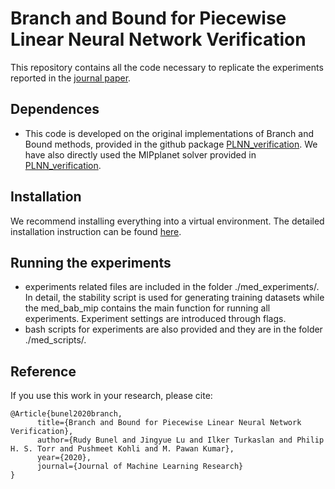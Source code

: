 # Branch and Bound for Piecewise Linear Neural Network Verification
This repository contains all the code necessary to replicate the experiments
reported in the [journal paper](https://arxiv.org/pdf/1909.06588.pdf). 

## Dependences
* This code is developed on the original implementations of Branch and Bound methods, provided in the github package [PLNN_verification](https://github.com/oval-group/PLNN-verification). We have also directly used the MIPplanet solver provided in  [PLNN_verification](https://github.com/oval-group/PLNN-verification).
  
## Installation
We recommend installing everything into a virtual environment. The detailed installation instruction can be found [here](https://github.com/oval-group/PLNN-verification).

## Running the experiments
* experiments related files are included in the folder ./med_experiments/. In detail, the stability script is used for generating training datasets while the med_bab_mip contains the main function for running all experiments. Experiment settings are introduced through flags.
* bash scripts for experiments are also provided and they are in the folder ./med_scripts/.


## Reference
If you use this work in your research, please cite:

```
@Article{bunel2020branch,
      title={Branch and Bound for Piecewise Linear Neural Network Verification}, 
      author={Rudy Bunel and Jingyue Lu and Ilker Turkaslan and Philip H. S. Torr and Pushmeet Kohli and M. Pawan Kumar},
      year={2020},
      journal={Journal of Machine Learning Research}
}
```
